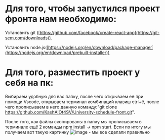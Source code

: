 # Для того, чтобы запустился проект фронта нам необходимо:

Установить git ([https://github.com/facebook/create-react-app](https://git-scm.com/downloads)).

Установить node.js([https://nodejs.org/en/download/package-manager](https://nodejs.org/en/download/prebuilt-installer))

# Для того, разместить проект у себя на пк:
Выбираем удобную для вас папку, после чего открываем её при помощи Vscode, открываем терминал комбинаций клавиш ctrl+ё, после чего прописываем в него данную команду:"git clone <https://github.com/KashAlOt4SV/University-schedule-front.git>".

После того, как файлы скопированы в папку мы прописываем в терминале ещё 2 команды npm install -> npm start. Если по итогу мы получаем вот такую картинку ![image](https://github.com/user-attachments/assets/985d8f26-2cb5-485a-a858-9057deecabca) - мы все сделали правильно
